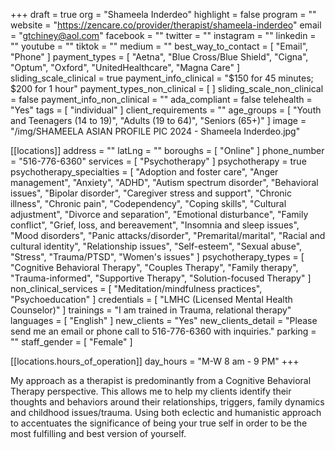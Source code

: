+++
draft = true
org = "Shameela Inderdeo"
highlight = false
program = ""
website = "https://zencare.co/provider/therapist/shameela-inderdeo"
email = "gtchiney@aol.com"
facebook = ""
twitter = ""
instagram = ""
linkedin = ""
youtube = ""
tiktok = ""
medium = ""
best_way_to_contact = [ "Email", "Phone" ]
payment_types = [
  "Aetna",
  "Blue Cross/Blue Shield",
  "Cigna",
  "Optum",
  "Oxford",
  "UnitedHealthcare",
  "Magna Care"
]
sliding_scale_clinical = true
payment_info_clinical = "$150 for 45 minutes; $200 for 1 hour"
payment_types_non_clinical = [ ]
sliding_scale_non_clinical = false
payment_info_non_clinical = ""
ada_compliant = false
telehealth = "Yes"
tags = [ "individual" ]
client_requirements = ""
age_groups = [
  "Youth and Teenagers (14 to 19)",
  "Adults (19 to 64)",
  "Seniors (65+)"
]
image = "/img/SHAMEELA ASIAN PROFILE PIC 2024 - Shameela Inderdeo.jpg"

[[locations]]
address = ""
latLng = ""
boroughs = [ "Online" ]
phone_number = "516-776-6360"
services = [ "Psychotherapy" ]
psychotherapy = true
psychotherapy_specialties = [
  "Adoption and foster care",
  "Anger management",
  "Anxiety",
  "ADHD",
  "Autism spectrum disorder",
  "Behavioral issues",
  "Bipolar disorder",
  "Caregiver stress and support",
  "Chronic illness",
  "Chronic pain",
  "Codependency",
  "Coping skills",
  "Cultural adjustment",
  "Divorce and separation",
  "Emotional disturbance",
  "Family conflict",
  "Grief, loss, and bereavement",
  "Insomnia and sleep issues",
  "Mood disorders",
  "Panic attacks/disorder",
  "Premarital/marital",
  "Racial and cultural identity",
  "Relationship issues",
  "Self-esteem",
  "Sexual abuse",
  "Stress",
  "Trauma/PTSD",
  "Women's issues"
]
psychotherapy_types = [
  "Cognitive Behavioral Therapy",
  "Couples Therapy",
  "Family therapy",
  "Trauma-informed",
  "Supportive Therapy",
  "Solution-focused Therapy"
]
non_clinical_services = [ "Meditation/mindfulness practices", "Psychoeducation" ]
credentials = [ "LMHC (Licensed Mental Health Counselor)" ]
trainings = "I am trained in Trauma, relational therapy"
languages = [ "English" ]
new_clients = "Yes"
new_clients_detail = "Please send me an email or phone call to 516-776-6360 with inquiries."
parking = ""
staff_gender = [ "Female" ]

  [[locations.hours_of_operation]]
  day_hours = "M-W 8 am - 9 PM"
+++

My approach as a therapist is predominantly from a Cognitive Behavioral Therapy perspective. This allows me to help my clients identify their thoughts and behaviors around their relationships, triggers, family dynamics and childhood issues/trauma. Using both eclectic and humanistic approach to accentuates the significance of being your true self in order to be the most fulfilling and best version of yourself.
